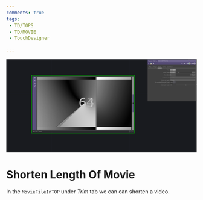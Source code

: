 ```yaml
---
comments: true
tags:
 - TD/TOPS
 - TD/MOVIE
 - TouchDesigner

---
```


![Simple Tile Displace Img](../img/ShortenVideo.png)
# Shorten Length Of Movie

In the `MovieFileInTOP` under *Trim* tab we can can shorten a video.
